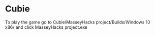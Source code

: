 # Cubie
To play the game go to Cubie/MasseyHacks project/Builds/Windows 10 x86/ and click MasseyHacks project.exe
